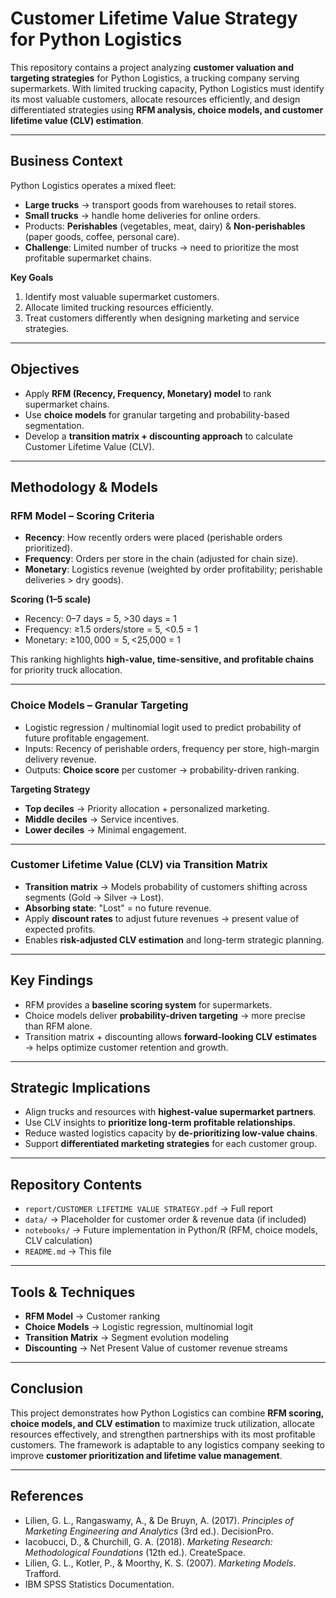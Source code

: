 #  Customer Lifetime Value Strategy for Python Logistics

This repository contains a project analyzing **customer valuation and targeting strategies** for Python Logistics, a trucking company serving supermarkets. With limited trucking capacity, Python Logistics must identify its most valuable customers, allocate resources efficiently, and design differentiated strategies using **RFM analysis, choice models, and customer lifetime value (CLV) estimation**.

---

##  Business Context
Python Logistics operates a mixed fleet:
- **Large trucks** → transport goods from warehouses to retail stores.  
- **Small trucks** → handle home deliveries for online orders.  
- Products: **Perishables** (vegetables, meat, dairy) & **Non-perishables** (paper goods, coffee, personal care).  
- **Challenge**: Limited number of trucks → need to prioritize the most profitable supermarket chains.

**Key Goals**
1. Identify most valuable supermarket customers.  
2. Allocate limited trucking resources efficiently.  
3. Treat customers differently when designing marketing and service strategies.  

---

##  Objectives
- Apply **RFM (Recency, Frequency, Monetary) model** to rank supermarket chains.  
- Use **choice models** for granular targeting and probability-based segmentation.  
- Develop a **transition matrix + discounting approach** to calculate Customer Lifetime Value (CLV).  

---

##  Methodology & Models

###  RFM Model – Scoring Criteria
- **Recency**: How recently orders were placed (perishable orders prioritized).  
- **Frequency**: Orders per store in the chain (adjusted for chain size).  
- **Monetary**: Logistics revenue (weighted by order profitability; perishable deliveries > dry goods).  

**Scoring (1–5 scale)**  
- Recency: 0–7 days = 5, >30 days = 1  
- Frequency: ≥1.5 orders/store = 5, <0.5 = 1  
- Monetary: ≥$100,000 = 5, <$25,000 = 1  

 This ranking highlights **high-value, time-sensitive, and profitable chains** for priority truck allocation.  

---

###  Choice Models – Granular Targeting
- Logistic regression / multinomial logit used to predict probability of future profitable engagement.  
- Inputs: Recency of perishable orders, frequency per store, high-margin delivery revenue.  
- Outputs: **Choice score** per customer → probability-driven ranking.  

**Targeting Strategy**
- **Top deciles** → Priority allocation + personalized marketing.  
- **Middle deciles** → Service incentives.  
- **Lower deciles** → Minimal engagement.  

---

###  Customer Lifetime Value (CLV) via Transition Matrix
- **Transition matrix** → Models probability of customers shifting across segments (Gold → Silver → Lost).  
- **Absorbing state**: "Lost" = no future revenue.  
- Apply **discount rates** to adjust future revenues → present value of expected profits.  
- Enables **risk-adjusted CLV estimation** and long-term strategic planning.  

---

##  Key Findings
- RFM provides a **baseline scoring system** for supermarkets.  
- Choice models deliver **probability-driven targeting** → more precise than RFM alone.  
- Transition matrix + discounting allows **forward-looking CLV estimates** → helps optimize customer retention and growth.  

---

##  Strategic Implications
- Align trucks and resources with **highest-value supermarket partners**.  
- Use CLV insights to **prioritize long-term profitable relationships**.  
- Reduce wasted logistics capacity by **de-prioritizing low-value chains**.  
- Support **differentiated marketing strategies** for each customer group.  

---

##  Repository Contents
- `report/CUSTOMER LIFETIME VALUE STRATEGY.pdf` → Full report  
- `data/` → Placeholder for customer order & revenue data (if included)  
- `notebooks/` → Future implementation in Python/R (RFM, choice models, CLV calculation)  
- `README.md` → This file  

---

##  Tools & Techniques
- **RFM Model** → Customer ranking  
- **Choice Models** → Logistic regression, multinomial logit  
- **Transition Matrix** → Segment evolution modeling  
- **Discounting** → Net Present Value of customer revenue streams  

---

##  Conclusion
This project demonstrates how Python Logistics can combine **RFM scoring, choice models, and CLV estimation** to maximize truck utilization, allocate resources effectively, and strengthen partnerships with its most profitable customers. The framework is adaptable to any logistics company seeking to improve **customer prioritization and lifetime value management**.  

---

##  References
- Lilien, G. L., Rangaswamy, A., & De Bruyn, A. (2017). *Principles of Marketing Engineering and Analytics* (3rd ed.). DecisionPro.  
- Iacobucci, D., & Churchill, G. A. (2018). *Marketing Research: Methodological Foundations* (12th ed.). CreateSpace.  
- Lilien, G. L., Kotler, P., & Moorthy, K. S. (2007). *Marketing Models*. Trafford.  
- IBM SPSS Statistics Documentation.  

